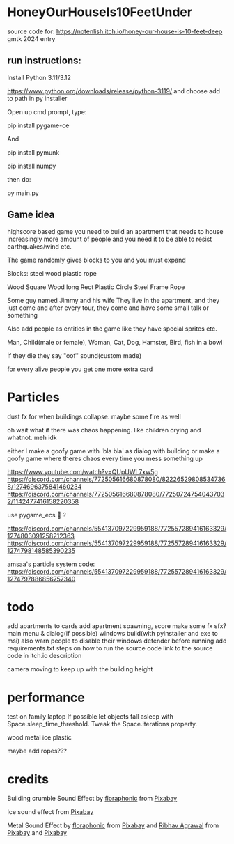 # HoneyOurHouseIs10FeetUnder
source code for: https://notenlish.itch.io/honey-our-house-is-10-feet-deep
gmtk 2024 entry
## run instructions:

Install Python 3.11/3.12

https://www.python.org/downloads/release/python-3119/ and choose add to path in py installer 

Open up cmd prompt, type:

pip install pygame-ce 

And 

pip install pymunk

pip install numpy

then do:

py main.py

## Game idea

highscore based game
you need to build an apartment that needs to house increasingly more amount of people
and you need it to be able to resist earthquakes/wind etc.

The game randomly gives blocks to you and you must expand

Blocks:
steel
wood
plastic
rope

Wood Square
Wood long Rect
Plastic Circle
Steel Frame
Rope

Some guy named Jimmy and his wife
They live in the apartment, and they just come
and after every tour, they come and have some small talk or something

Also add people as entities in the game
like they have special sprites etc.

Man, Child(male or female), Woman, Cat, Dog, Hamster, Bird, fish in a bowl

İf they die they say "oof" sound(custom made)

for every alive people you get one more extra card

# Particles

dust fx for when buildings collapse. maybe some fire as well

oh wait what if there was chaos happening. like children crying and whatnot. meh idk

either I make a goofy game with 'bla bla' as dialog with building
or make a goofy game where theres chaos every time you mess something up

https://www.youtube.com/watch?v=QUpUWL7xw5g
https://discord.com/channels/772505616680878080/822265298085347368/1274696375841460234
https://discord.com/channels/772505616680878080/772507247540437032/1142477416158220358

use pygame_ecs :eyes: ?

https://discord.com/channels/554137097229959188/772557289416163329/1274803091258212363
https://discord.com/channels/554137097229959188/772557289416163329/1274798148585390235

amsaa's particle system code: https://discord.com/channels/554137097229959188/772557289416163329/1274797886856757340

# todo

add apartments to cards
add apartment spawning, score
make some fx
sfx?
main menu & dialog(if possible)
windows build(with pyinstaller and exe to msi) also warn people to disable their windows defender before running
add requirements.txt
steps on how to run the source code
link to the source code in itch.io description

camera moving to keep up with the building height

# performance

test on family laptop
If possible let objects fall asleep with Space.sleep_time_threshold.
Tweak the Space.iterations property.


wood
metal
ice
plastic

maybe add ropes???

# credits
Building crumble Sound Effect by <a href="https://pixabay.com/users/floraphonic-38928062/?utm_source=link-attribution&utm_medium=referral&utm_campaign=music&utm_content=185114">floraphonic</a> from <a href="https://pixabay.com/sound-effects//?utm_source=link-attribution&utm_medium=referral&utm_campaign=music&utm_content=185114">Pixabay</a>

Ice sound effect from <a href="https://pixabay.com/?utm_source=link-attribution&utm_medium=referral&utm_campaign=music&utm_content=33654">Pixabay</a>

Metal Sound Effect by <a href="https://pixabay.com/users/floraphonic-38928062/?utm_source=link-attribution&utm_medium=referral&utm_campaign=music&utm_content=202176">floraphonic</a> from <a href="https://pixabay.com//?utm_source=link-attribution&utm_medium=referral&utm_campaign=music&utm_content=202176">Pixabay</a>
and <a href="https://pixabay.com/users/ribhavagrawal-39286533/?utm_source=link-attribution&utm_medium=referral&utm_campaign=music&utm_content=230501">Ribhav Agrawal</a> from <a href="https://pixabay.com//?utm_source=link-attribution&utm_medium=referral&utm_campaign=music&utm_content=230501">Pixabay</a>
and <a href="https://pixabay.com/?utm_source=link-attribution&utm_medium=referral&utm_campaign=music&utm_content=6765">Pixabay</a>
